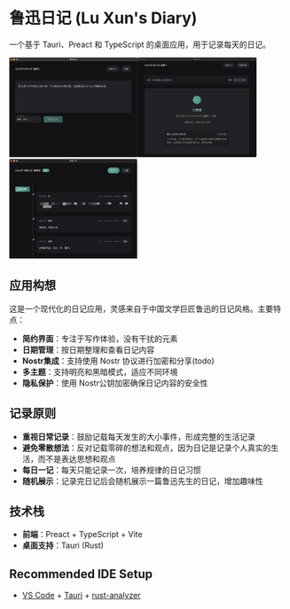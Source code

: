 # 鲁迅日记 (Lu Xun's Diary)

一个基于 Tauri、Preact 和 TypeScript 的桌面应用，用于记录每天的日记。

<img src="./docs/screenshot.png" alt="鲁迅日记" height="180"><img src="./docs/screenshot-2.png" alt="鲁迅日记" height="180" height="300"><img src="./docs/screenshot-3.jpg" alt="鲁迅日记" height="180">

## 应用构想

这是一个现代化的日记应用，灵感来自于中国文学巨匠鲁迅的日记风格。主要特点：

- **简约界面**：专注于写作体验，没有干扰的元素
- **日期管理**：按日期整理和查看日记内容
- **Nostr集成**：支持使用 Nostr 协议进行加密和分享(todo)
- **多主题**：支持明亮和黑暗模式，适应不同环境
- **隐私保护**：使用 Nostr公钥加密确保日记内容的安全性

## 记录原则

- **重视日常记录**：鼓励记载每天发生的大小事件，形成完整的生活记录
- **避免零散想法**：反对记载零碎的想法和观点，因为日记是记录个人真实的生活，而不是表达思想和观点
- **每日一记**：每天只能记录一次，培养规律的日记习惯
- **随机展示**：记录完日记后会随机展示一篇鲁迅先生的日记，增加趣味性

## 技术栈

- **前端**：Preact + TypeScript + Vite
- **桌面支持**：Tauri (Rust)

## Recommended IDE Setup

- [VS Code](https://code.visualstudio.com/) + [Tauri](https://marketplace.visualstudio.com/items?itemName=tauri-apps.tauri-vscode) + [rust-analyzer](https://marketplace.visualstudio.com/items?itemName=rust-lang.rust-analyzer)
